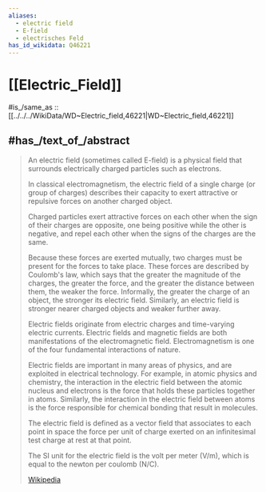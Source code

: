 ```yaml
---
aliases:
  - electric field
  - E-field
  - electrisches Feld
has_id_wikidata: Q46221
---
```


# [[Electric_Field]] 

#is_/same_as :: [[../../../WikiData/WD~Electric_field,46221|WD~Electric_field,46221]] 

## #has_/text_of_/abstract 

> An electric field (sometimes called E-field) is a physical field 
> that surrounds electrically charged particles such as electrons. 
> 
> In classical electromagnetism, the electric field of a single charge (or group of charges) 
> describes their capacity to exert attractive or repulsive forces on another charged object. 
> 
> Charged particles exert attractive forces on each other when the sign of their charges are opposite, 
> one being positive while the other is negative, 
> and repel each other when the signs of the charges are the same. 
> 
> Because these forces are exerted mutually, two charges must be present for the forces to take place. 
> These forces are described by Coulomb's law, 
> which says that the greater the magnitude of the charges, the greater the force, 
> and the greater the distance between them, the weaker the force.
>  Informally, the greater the charge of an object, the stronger its electric field. 
>  Similarly, an electric field is stronger nearer charged objects and weaker further away. 
>  
>  Electric fields originate from electric charges and time-varying electric currents. 
>  Electric fields and magnetic fields are both manifestations of the electromagnetic field. 
>  Electromagnetism is one of the four fundamental interactions of nature.
>
> Electric fields are important in many areas of physics, and are exploited in electrical technology. 
> For example, in atomic physics and chemistry, the interaction in the electric field 
> between the atomic nucleus and electrons is the force that holds these particles together in atoms. 
> Similarly, the interaction in the electric field between atoms 
> is the force responsible for chemical bonding that result in molecules.
>
> The electric field is defined as a vector field 
> that associates to each point in space the force per unit of charge 
> exerted on an infinitesimal test charge at rest at that point. 
> 
> The SI unit for the electric field is the volt per meter (V/m), 
> which is equal to the newton per coulomb (N/C).
>
> [Wikipedia](https://en.wikipedia.org/wiki/Electric%20field) 

